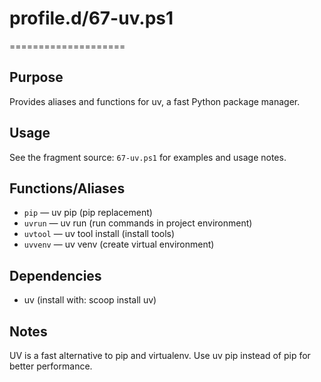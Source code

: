 # profile.d/67-uv.ps1
====================

Purpose
-------
Provides aliases and functions for uv, a fast Python package manager.

Usage
-----
See the fragment source: `67-uv.ps1` for examples and usage notes.

Functions/Aliases
-----------------
- `pip` — uv pip (pip replacement)
- `uvrun` — uv run (run commands in project environment)
- `uvtool` — uv tool install (install tools)
- `uvvenv` — uv venv (create virtual environment)

Dependencies
------------
- uv (install with: scoop install uv)

Notes
-----
UV is a fast alternative to pip and virtualenv. Use uv pip instead of pip for better performance.
